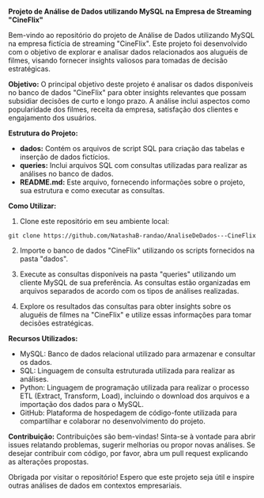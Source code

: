**Projeto de Análise de Dados utilizando MySQL na Empresa de Streaming "CineFlix"**

Bem-vindo ao repositório do projeto de Análise de Dados utilizando MySQL na empresa fictícia de streaming "CineFlix". Este projeto foi desenvolvido com o objetivo de explorar e analisar dados relacionados aos aluguéis de filmes, visando fornecer insights valiosos para tomadas de decisão estratégicas.

**Objetivo:**
O principal objetivo deste projeto é analisar os dados disponíveis no banco de dados "CineFlix" para obter insights relevantes que possam subsidiar decisões de curto e longo prazo. A análise inclui aspectos como popularidade dos filmes, receita da empresa, satisfação dos clientes e engajamento dos usuários.

**Estrutura do Projeto:**
- **dados:** Contém os arquivos de script SQL para criação das tabelas e inserção de dados fictícios.
- **queries:** Inclui arquivos SQL com consultas utilizadas para realizar as análises no banco de dados.
- **README.md:** Este arquivo, fornecendo informações sobre o projeto, sua estrutura e como executar as consultas.

**Como Utilizar:**
1. Clone este repositório em seu ambiente local:

```
git clone https://github.com/NatashaB-randao/AnaliseDeDados---CineFlix
```

2. Importe o banco de dados "CineFlix" utilizando os scripts fornecidos na pasta "dados".

3. Execute as consultas disponíveis na pasta "queries" utilizando um cliente MySQL de sua preferência. As consultas estão organizadas em arquivos separados de acordo com os tipos de análises realizadas.

4. Explore os resultados das consultas para obter insights sobre os aluguéis de filmes na "CineFlix" e utilize essas informações para tomar decisões estratégicas.

**Recursos Utilizados:**
- MySQL: Banco de dados relacional utilizado para armazenar e consultar os dados.
- SQL: Linguagem de consulta estruturada utilizada para realizar as análises.
- Python: Linguagem de programação utilizada para realizar o processo ETL (Extract, Transform, Load), incluindo o download dos arquivos e a importação dos dados para o MySQL.
- GitHub: Plataforma de hospedagem de código-fonte utilizada para compartilhar e colaborar no desenvolvimento do projeto.

**Contribuição:**
Contribuições são bem-vindas! Sinta-se à vontade para abrir issues relatando problemas, sugerir melhorias ou propor novas análises. Se desejar contribuir com código, por favor, abra um pull request explicando as alterações propostas.


Obrigada por visitar o repositório! Espero que este projeto seja útil e inspire outras análises de dados em contextos empresariais.
